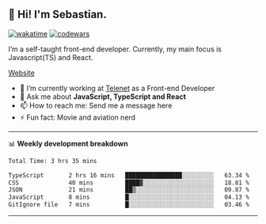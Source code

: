 ## 👋 Hi! I'm Sebastian.

[![wakatime](https://wakatime.com/badge/user/df0036c6-328a-4a39-be9b-e49417ed22a1.svg)](https://wakatime.com/@df0036c6-328a-4a39-be9b-e49417ed22a1)
[![codewars](https://www.codewars.com/users/sebavuye/badges/small)](https://www.codewars.com/users/sebavuye)

I’m a self-taught front-end developer. Currently, my main focus is Javascript(TS) and React.

[Website](https://sebastianvuye.be)

- 🔭 I’m currently working at [Telenet](https://telenet.be/) as a Front-end Developer
- 💬 Ask me about **JavaScript, TypeScript and React**
- 📫 How to reach me: Send me a message here
- ⚡ Fun fact: Movie and aviation nerd

-------

📊 **Weekly development breakdown**

<!--START_SECTION:waka-->

```txt
Total Time: 3 hrs 35 mins

TypeScript       2 hrs 16 mins   ████████████████░░░░░░░░░   63.34 %
CSS              40 mins         ████▓░░░░░░░░░░░░░░░░░░░░   18.81 %
JSON             21 mins         ██▒░░░░░░░░░░░░░░░░░░░░░░   09.87 %
JavaScript       8 mins          █░░░░░░░░░░░░░░░░░░░░░░░░   04.13 %
GitIgnore file   7 mins          █░░░░░░░░░░░░░░░░░░░░░░░░   03.46 %
```

<!--END_SECTION:waka-->
-------
